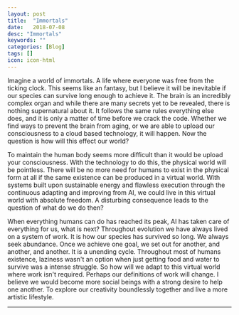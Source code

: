 ```yaml
---
layout: post
title:  "Immortals"
date:   2018-07-08
desc: "Immortals"
keywords: ""
categories: [Blog]
tags: []
icon: icon-html
---
```


Imagine a world of immortals.  A life where everyone was free from the ticking clock.  This seems like an fantasy, but I believe it will be inevitable if our species can survive long enough to achieve it.  The brain is an incredibly complex organ and while there are many secrets yet to be revealed, there is nothing supernatural about it.  It follows the same rules everything else does, and it is only a matter of time before we crack the code.  Whether we find ways to prevent the brain from aging, or we are able to upload our consciousness to a cloud based technology, it will happen.  Now the question is how will this effect our world?

To maintain the human body seems more difficult than it would be upload your consciousness.  With the technology to do this, the physical world will be pointless.  There will be no more need for humans to exist in the physical form at all if the same existence can be produced in a virtual world.  With systems built upon sustainable energy and flawless execution through the continuous adapting and improving from AI, we could live in this virtual world with absolute freedom.  A disturbing consequence leads to the question of what do we do then?

When everything humans can do has reached its peak, AI has taken care of everything for us, what is next?  Throughout evolution we have always lived on a system of work.  It is how our species has survived so long.  We always seek abundance.  Once we achieve one goal, we set out for another, and another, and another.  It is a unending cycle.  Throughout most of humans existence, laziness wasn't an option when just getting food and water to survive was a intense struggle.  So how will we adapt to this virtual world where work isn't required.  Perhaps our definitions of work will change.  I believe we would become more social beings with a strong desire to help one another.  To explore our creativity boundlessly together and live a more artistic lifestyle.

---
